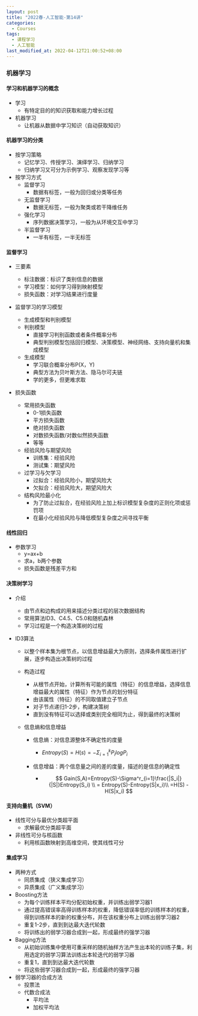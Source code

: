 ```yaml
---
layout: post
title: "2022春-人工智能-第14讲"
categories: 
  - Courses
tags:
  - 课程学习
  - 人工智能
last_modified_at: 2022-04-12T21:00:52+08:00
---
```


### 机器学习

#### 学习和机器学习的概念

- 学习
  - 有特定目的的知识获取和能力增长过程
- 机器学习
  - 让机器从数据中学习知识（自动获取知识）

#### 机器学习的分类

- 按学习策略
  - 记忆学习、传授学习、演绎学习、归纳学习
  - 归纳学习又可分为示例学习、观察发现学习等
- 按学习方式
  - 监督学习
    - 数据有标签，一般为回归或分类等任务
  - 无监督学习
    - 数据无标签，一般为聚类或若干降维任务
  - 强化学习
    - 序列数据决策学习，一般为从环境交互中学习
  - 半监督学习
    - 一半有标签，一半无标签

#### 监督学习

- 三要素
  - 标注数据：标识了类别信息的数据
  - 学习模型：如何学习得到映射模型
  - 损失函数：对学习结果进行度量

- 监督学习的学习模型
  - 生成模型和判别模型
  - 判别模型
    - 直接学习判别函数或者条件概率分布
    - 典型判别模型包括回归模型、决策模型、神经网络、支持向量机和集成模型
  - 生成模型
    - 学习联合概率分布P(X，Y)
    - 典型方法为贝叶斯方法、隐马尔可夫链
    - 学的更多，但更难求取

- 损失函数
  - 常用损失函数
    - 0-1损失函数
    - 平方损失函数
    - 绝对损失函数
    - 对数损失函数/对数似然损失函数
    - 等等
  - 经验风险与期望风险
    - 训练集：经验风险
    - 测试集：期望风险
  - 过学习与欠学习
    - 过拟合：经验风险小，期望风险大
    - 欠拟合：经验风险大，期望风险大
  - 结构风险最小化
    - 为了防止过拟合，在经验风险上加上标识模型复杂度的正则化项或惩罚项
    - 在最小化经验风险与降低模型复杂度之间寻找平衡

#### 线性回归

- 参数学习
  - y=ax+b
  - 求a，b两个参数
  - 损失函数是残差平方和

#### 决策树学习

- 介绍
  - 由节点和边构成的用来描述分类过程的层次数据结构
  - 常用算法ID3、C4.5、C5.0和随机森林
  - 学习过程是一个构造决策树的过程

- ID3算法

  - 以整个样本集为根节点，以信息增益最大为原则，选择条件属性进行扩展，逐步构造出决策树的过程

  - 构造过程

    - 从根节点开始，计算所有可能的属性（特征）的信息增益，选择信息增益最大的属性（特征）作为节点的划分特征
    - 由该属性（特征）的不同取值建立子节点
    - 对子节点递归1-2步，构建决策树
    - 直到没有特征可以选择或类别完全相同为止，得到最终的决策树

  - 信息熵和信息增益

    - 信息熵：对信息源整体不确定性的度量

      - $Entropy(S)=H(s)=-\Sigma^k_{i=1}P_ilogP_i$

    - 信息增益：两个信息量之间的差的度量，描述的是信息的确定性

      - $$
        Gain(S,A)=Entropy(S)-\Sigma^r_{i=1}\frac{|S_i|}{|S|}Entropy(S_i) \\
        = Entropy(S)-Entropy(S|x_i)\\
        =H(S) - H(S|x_i)
        $$

#### 支持向量机（SVM）

- 线性可分与最优分类超平面
  - 求解最优分类超平面
- 非线性可分与核函数
  - 利用核函数映射到高维空间，使其线性可分

#### 集成学习

- 两种方式
  - 同质集成（狭义集成学习）
  - 异质集成（广义集成学习）
- Boosting方法
  - 为每个训练样本平均分配初始权重，并训练出弱学习器1
  - 通过提高错误率高得训练样本的权重，降低错误率低的训练样本的权重，得到训练样本的新的权重分布，并在该权重分布上训练出弱学习器2
  - 重复1-2步，直到到达最大迭代轮数
  - 将训练出的弱学习器合成到一起，形成最终的强学习器
- Bagging方法
  - 从初始训练集中使用可重采样的随机抽样方法产生出本轮的训练子集，利用选定的弱学习算法训练出本轮迭代的弱学习器
  - 重复1，直到到达最大迭代轮数
  - 将这些弱学习器合成到一起，形成最终的强学习器
- 弱学习器的合成方法
  - 投票法
  - 代数合成法
    - 平均法
    - 加权平均法




